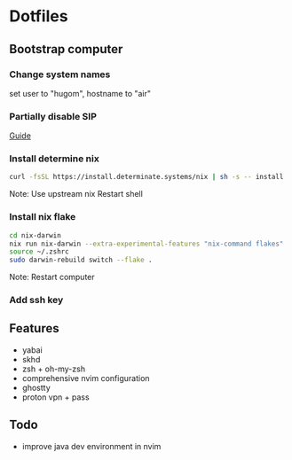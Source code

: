 # Dotfiles

## Bootstrap computer

### Change system names
set user to "hugom", hostname to "air"

### Partially disable SIP
[Guide](https://github.com/koekeishiya/yabai/wiki/Disabling-System-Integrity-Protection)

### Install determine nix
```bash
curl -fsSL https://install.determinate.systems/nix | sh -s -- install
```
Note: 
Use upstream nix
Restart shell

### Install nix flake
```bash
cd nix-darwin
nix run nix-darwin --extra-experimental-features "nix-command flakes"  -- switch --flake .
source ~/.zshrc
sudo darwin-rebuild switch --flake .

```
Note: 
Restart computer

### Add ssh key

## Features
- yabai
- skhd
- zsh + oh-my-zsh
- comprehensive nvim configuration
- ghostty
- proton vpn + pass

## Todo
- improve java dev environment in nvim
